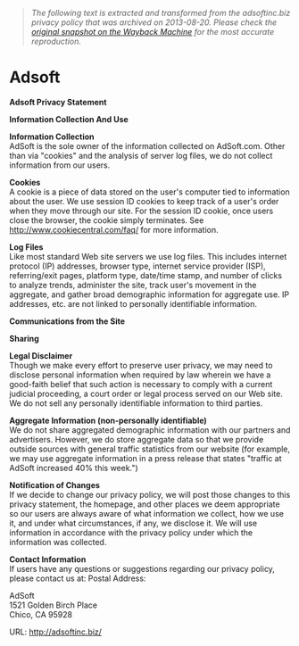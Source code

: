 > *The following text is extracted and transformed from the adsoftinc.biz privacy policy that was archived on 2013-08-20. Please check the [original snapshot on the Wayback Machine](https://web.archive.org/web/20130820081851id_/http%3A//adsoftinc.biz/privacy.html) for the most accurate reproduction.*

# Adsoft

**Adsoft Privacy Statement**

**Information Collection And Use**

**Information Collection**   
AdSoft is the sole owner of the information collected on AdSoft.com. Other than via "cookies" and the analysis of server log files, we do not collect information from our users. 

**Cookies**   
A cookie is a piece of data stored on the user's computer tied to information about the user. We use session ID cookies to keep track of a user's order when they move through our site. For the session ID cookie, once users close the browser, the cookie simply terminates. See http://www.cookiecentral.com/faq/ for more information. 

**Log Files**   
Like most standard Web site servers we use log files. This includes internet protocol (IP) addresses, browser type, internet service provider (ISP), referring/exit pages, platform type, date/time stamp, and number of clicks to analyze trends, administer the site, track user's movement in the aggregate, and gather broad demographic information for aggregate use. IP addresses, etc. are not linked to personally identifiable information. 

**Communications from the Site**

**Sharing**

**Legal Disclaimer**   
Though we make every effort to preserve user privacy, we may need to disclose personal information when required by law wherein we have a good-faith belief that such action is necessary to comply with a current judicial proceeding, a court order or legal process served on our Web site. We do not sell any personally identifiable information to third parties. 

**Aggregate Information (non-personally identifiable)**   
We do not share aggregated demographic information with our partners and advertisers. However, we do store aggregate data so that we provide outside sources with general traffic statistics from our website (for example, we may use aggregate information in a press release that states "traffic at AdSoft increased 40% this week.") 

**Notification of Changes**   
If we decide to change our privacy policy, we will post those changes to this privacy statement, the homepage, and other places we deem appropriate so our users are always aware of what information we collect, how we use it, and under what circumstances, if any, we disclose it. We will use information in accordance with the privacy policy under which the information was collected. 

**Contact Information**   
If users have any questions or suggestions regarding our privacy policy, please contact us at: Postal Address: 

AdSoft  
1521 Golden Birch Place  
Chico, CA 95928 

URL: http://adsoftinc.biz/ 
